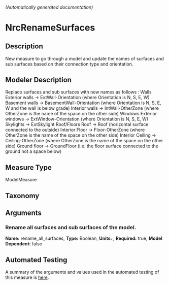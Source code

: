 

###### (Automatically generated documentation)

# NrcRenameSurfaces

## Description
New measure to go through a model and update the names of surfaces and sub surfaces based on their connection type and orientation.

## Modeler Description
Replace surfaces and sub surfaces with new names as follows :
            Walls
            Exterior walls -> ExtWall-Orientation (where Orientation is N, S, E, W)
            Basement walls -> BasementWall-Orientation (where Orientation is N, S, E, W and the wall is below grade)
            Interior walls -> IntWall-OtherZone (where OtherZone is the name of the space on the other side)
            Windows
            Exterior windows -> ExtWindow-Orientation (where Orientation is N, S, E, W)
            Skylights -> ExtSkylight
            Roof/Floors
            Roof -> Roof (horizontal surface connected to the outside)
            Interior Floor -> Floor-OtherZone (where OtherZone is the name of the space on the other side)
            Interior Ceiling -> Ceiling-OtherZone (where OtherZone is the name of the space on the other side)
            Ground floor -> GroundFloor (i.e. the floor surface connected to the ground not a space below)

## Measure Type
ModelMeasure

## Taxonomy


## Arguments


### Rename all surfaces and sub surfaces of the model.

**Name:** rename_all_surfaces,
**Type:** Boolean,
**Units:** ,
**Required:** true,
**Model Dependent:** false






## Automated Testing
A summary of the arguments and values used in the automated testing of this measure is [here](./tests/README.md).
